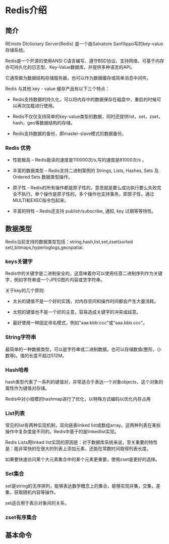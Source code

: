 # Redis介绍

## 简介

REmote DIctionary Server(Redis) 是一个由Salvatore Sanfilippo写的key-value存储系统。

Redis是一个开源的使用ANSI C语言编写、遵守BSD协议、支持网络、可基于内存亦可持久化的日志型、Key-Value数据库，并提供多种语言的API。

它通常做为数据结构存储服务器，也可以作为数据缓存或简单消息中间件。

Redis 与其他 key - value 缓存产品有以下三个特点：

- Redis支持数据的持久化，可以将内存中的数据保存在磁盘中，重启的时候可以再次加载进行使用。

- Redis不仅仅支持简单的key-value类型的数据，同时还提供list，set，zset，hash，geo等数据结构的存储。

- Redis支持数据的备份，即master-slave模式的数据备份。

### Redis 优势

- 性能极高 – Redis能读的速度是110000次/s,写的速度是81000次/s 。

- 丰富的数据类型 – Redis支持二进制案例的 Strings, Lists, Hashes, Sets 及 Ordered Sets 数据类型操作。

- 原子性 - Redis的所有操作都是原子性的，意思就是要么成功执行要么失败完全不执行。单个操作是原子性的。多个操作也支持事务，即原子性，通过MULTI和EXEC指令包起来。

- 丰富的特性 – Redis还支持 publish/subscribe, 通知, key 过期等等特性。

## 数据类型

Redis当前支持的数据类型包括：string,hash,list,set,zset(sorted set),bitmaps,hyperloglogs,geospatial.

### keys关键字

Redis中的关键字是二进制安全的，这意味着你可以使用任意二进制序列作为关键字，例如字符串或一个JPEG图片内容或空字符串。

关于key的几个原则:

- 太长的键值不是一个好的实践，对内存空间和操作时间都会产生大量消耗。

- 太短的键值也不是一个好的主意，容易造成关键字的冲突或歧意。

- 最好使用一种固定命名模式，例如"aaa:bbb:ccc"或"aaa.bbb.ccc"。

### String字符串

最简单的一种数据类型，可以是字符串或二进制数据，也可以存储数值(整形，小数等)。值的长度不超过512M。

### Hash哈希

hash类型代表了一系列的键值对，非常适合于表达一个对象objects，这个对象的属性作为键值对存储。

Redis中对小规模的hashmap进行了优化，以特殊方式编码以优化内存占用

### List列表

常见的list有两种实现机制，双向链表linked list或数组array。这两种列表在某些操作中复杂度是不同的。Redis中基于的是linkedlist实现。

Redis Lists用linked list实现的原因是：对于数据库系统来说，至关重要的特性是：能非常快的在很大的列表上添加元素，还能在常数时间取得列表长度。

如果要快速访问某个大元素集合中的某个元素更重要，使用zset是更好的选择。

### Set集合

set是string的无序排列，能够表达数学概念上的集合，能够实现并集，交集，差集，获取随机内容等操作。

set适合用于表示对象间的关系，

### zset有序集合

## 基本命令

